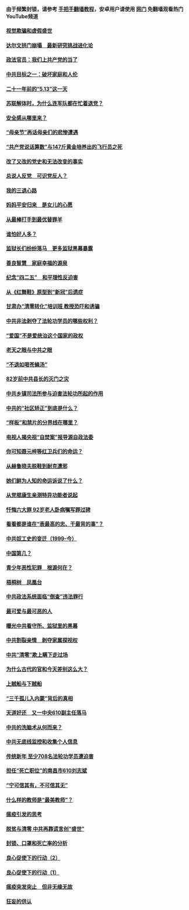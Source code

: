 #### 由于频繁封锁，请参考 [手把手翻墙教程](https://github.com/gfw-breaker/guides/wiki/)，安卓用户请使用 [网门](https://github.com/gfw-breaker/nogfw/blob/master/dl.md?t=06030701) 免翻墙观看热门YouTube频道 

#### [视觉欺骗和虚假盛世](../pages/19/426443.md?t=06030701) 

#### [达尔文拱门崩塌　最新研究挑战进化论](../pages/19/426009.md?t=06030701) 

#### [政法官员：我们上共产党的当了](../pages/19/425351.md?t=06030701) 

#### [中共目标之一：破坏家庭和人伦](../pages/19/424454.md?t=06030701) 

#### [二十一年前的“5.13”这一天](../pages/19/424814.md?t=06030701) 

#### [苏联解体时，为什么连军队都在忙着退党？](../pages/19/424335.md?t=06030701) 

#### [安全感从哪里来？](../pages/19/424336.md?t=06030701) 

#### [“母亲节”再话母亲们的悲惨遭遇](../pages/19/424234.md?t=06030701) 

#### [“共产党说话算数”与147斤黄金培养出的飞行员之死](../pages/19/424115.md?t=06030701) 

#### [改了又改的党史和无法改变的事实](../pages/19/424037.md?t=06030701) 

#### [总说人反党　可识党反人？](../pages/19/423820.md?t=06030701) 

#### [我的三退心路](../pages/19/423876.md?t=06030701) 

#### [妈妈平安归来　是女儿的心愿](../pages/19/423947.md?t=06030701) 

#### [从最棒打手到最优替罪羊](../pages/19/423819.md?t=06030701) 

#### [谁怕好人多？](../pages/19/423774.md?t=06030701) 

#### [监狱长们纷纷落马　更多监狱黑幕暴露](../pages/19/423787.md?t=06030701) 

#### [善良智慧　家庭幸福的源泉](../pages/19/423632.md?t=06030701) 

#### [纪念“四二五”　和平理性反迫害](../pages/19/423660.md?t=06030701) 

#### [从《红舞鞋》原型到“新冠”后遗症](../pages/19/423509.md?t=06030701) 

#### [甘肃办“清零转化”培训班 教授恐吓和诱骗](../pages/19/423498.md?t=06030701) 

#### [中共非法剥夺了法轮功学员的哪些权利？](../pages/19/423392.md?t=06030701) 

#### [“爱国”不是爱统治这个国家的政权](../pages/19/423029.md?t=06030701) 

#### [老天之眼与中共之眼](../pages/19/423378.md?t=06030701) 

#### [“不退如喝苍蝇汤”](../pages/19/423287.md?t=06030701) 

#### [82岁前中共县长的灭门之灾](../pages/19/423055.md?t=06030701) 

#### [中共乡镇司法所参与迫害法轮功所起的作用](../pages/19/423064.md?t=06030701) 

#### [中共的“社区矫正”到底是什么？](../pages/19/422870.md?t=06030701) 

#### [“样板”和禁片的分界线在哪里？](../pages/19/422704.md?t=06030701) 

#### [电视人揭央视“自焚案”报导源自政法委](../pages/19/422770.md?t=06030701) 

#### [你可知聂元梓等红卫兵们的命运？](../pages/19/422848.md?t=06030701) 

#### [从赫鲁晓夫脱鞋到耐克遭邪](../pages/19/422826.md?t=06030701) 

#### [她们鲜为人知的命运诉说了什么？](../pages/19/422754.md?t=06030701) 

#### [从党棍康生亲测特异功能者说起](../pages/19/422657.md?t=06030701) 

#### [忏悔六大罪 92岁老人卧病嘱写罪过碑](../pages/19/422750.md?t=06030701) 

#### [看看都是谁在“表最高的忠、干最背的事”？](../pages/19/422703.md?t=06030701) 

#### [中共奴工史的变迁（1999-今）](../pages/19/422656.md?t=06030701) 

#### [中国第几？](../pages/19/422496.md?t=06030701) 

#### [青少年恶性犯罪　根源何在？](../pages/19/422449.md?t=06030701) 

#### [梧桐树　凤凰台](../pages/19/422442.md?t=06030701) 

#### [中共政法系统面临“倒查”违法罪行](../pages/19/422497.md?t=06030701) 

#### [最可爱与最可恶的人](../pages/19/422448.md?t=06030701) 

#### [曝光中共看守所、监狱里的黑幕](../pages/19/422390.md?t=06030701) 

#### [中共割裂亲情　剥夺家属探视权](../pages/19/422364.md?t=06030701) 

#### [中共“清零”欺上瞒下走过场](../pages/19/422306.md?t=06030701) 

#### [为什么古代的官和今天差别这么大？](../pages/19/422228.md?t=06030701) 

#### [上贼船与下贼船](../pages/19/422276.md?t=06030701) 

#### [“三千孤儿入内蒙”背后的真相](../pages/19/422229.md?t=06030701) 

#### [天道好还　又一中央610副主任落马](../pages/19/422155.md?t=06030701) 

#### [中共的洗脑术从何而来？](../pages/19/422154.md?t=06030701) 

#### [中共无底线监控和收集个人信息](../pages/19/422039.md?t=06030701) 

#### [传统新年 至少708名法轮功学员遭迫害](../pages/19/421946.md?t=06030701) 

#### [担任“死亡职位”的南昌市610刘志斌](../pages/19/421957.md?t=06030701) 

#### [“宁可信其有，不可信其无”](../pages/19/421691.md?t=06030701) 

#### [什么样的教师是“最美教师”？](../pages/19/421755.md?t=06030701) 

#### [瘟疫引发的思考](../pages/19/421594.md?t=06030701) 

#### [脱贫与清零 中共再靠谎言创“盛世”](../pages/19/421590.md?t=06030701) 

#### [封锁、口罩和死亡率的分析](../pages/19/421495.md?t=06030701) 

#### [良心促使下的行动（2）](../pages/19/421361.md?t=06030701) 

#### [良心促使下的行动（1）](../pages/19/421302.md?t=06030701) 

#### [瘟疫突发突止　但非无缘无故](../pages/19/421281.md?t=06030701) 

#### [狂妄的供认](../pages/19/421199.md?t=06030701) 

